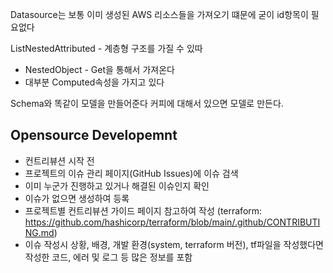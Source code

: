 Datasource는 보통 이미 생성된 AWS 리소스들을 가져오기 떄문에 굳이 id항목이 필요없다

ListNestedAttributed - 계층형 구조를 가질 수 있따
- NestedObject - Get을 통해서 가져온다
- 대부분 Computed속성을 가지고 있다

Schema와 똑같이 모델을 만들어준다
커피에 대해서 있으면 모델로 만든다. 


## Opensource Developemnt
- 컨트리뷰션 시작 전
- ﻿﻿프로젝트의 이슈 관리 페이지(GitHub Issues)에 이슈 검색
- ﻿﻿이미 누군가 진행하고 있거나 해결된 이슈인지 확인
- ﻿﻿이슈가 없으면 생성하여 등록
- ﻿﻿프로젝트별 컨트리뷰션 가이드 페이지 참고하여 작성 (terraform:  
    https://github.com/hashicorp/terraform/blob/main/.github/CONTRIBUTING.md)
- ﻿﻿이슈 작성시 상황, 배경, 개발 환경(system, terraform 버전), tf파일을 작성했다면 작성한 코드, 에러 및 로그 등 많은 정보를 포함
